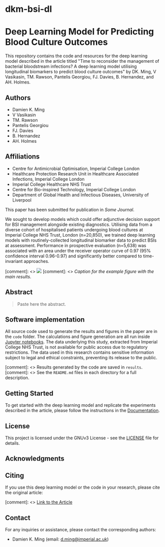 # dkm-bsi-dl

# Deep Learning Model for Predicting Blood Culture Outcomes

This repository contains the code and resources for the deep learning model described in the article titled "Time to reconsider the management of bacterial bloodstream infections? A deep learning model utilising longitudinal biomarkers to predict blood culture outcomes" by DK. Ming, V Vasikasin, TM. Rawson, Pantelis Georgiou, FJ. Davies, B. Hernandez, and AH. Holmes.

## Authors

- Damien K. Ming
- V Vasikasin
- TM. Rawson
- Pantelis Georgiou
- FJ. Davies
- B. Hernandez
- AH. Holmes

## Affiliations

- Centre for Antimicrobial Optimisation, Imperial College London
- Healthcare Protection Research Unit in Healthcare Associated Infections, Imperial College London
- Imperial College Healthcare NHS Trust
- Centre for Bio-inspired Technology, Imperial College London
- Department of Global Health and Infectious Diseases, University of Liverpool

This paper has been submitted for publication in *Some Journal*.

We sought to develop models which could offer adjunctive decision support for BSI management alongside existing diagnostics. 
Utilising data from a diverse cohort of hospitalised patients undergoing blood cultures at Imperial College NHS Trust, London (n=20,850), 
we trained deep learning models with routinely-collected longitudinal biomarker data to predict BSIs at assessment. Performance in 
prospective evaluation (n=5,638) was associated with an area under the receiver operator curve of 0.97 (95% confidence interval 0.96-0.97) 
and significantly better compared to time-invariant approaches.

[comment]: <> ![](manuscript/figures/hawaii-trend.png)
[comment]: <> *Caption for the example figure with the main results.*


## Abstract

> Paste here the abstract.


## Software implementation

All source code used to generate the results and figures in the paper are in the `code` folder. The calculations and figure generation are 
all run inside [Jupyter notebooks](http://jupyter.org/). The data underlying this study, extracted from Imperial College NHS Trust, is not 
available for public access due to regulatory restrictions. The data used in this research contains sensitive information subject to legal 
and ethical constraints, preventing its release to the public.

[comment]: <> Results generated by the code are saved in `results`.
[comment]: <> See the `README.md` files in each directory for a full description.

## Getting Started

To get started with the deep learning model and replicate the experiments described in the article, please follow the instructions in the [Documentation](docs/README.md).

## License

This project is licensed under the GNUv3 License - see the [LICENSE](LICENSE) file for details.

## Acknowledgments

## Citing

If you use this deep learning model or the code in your research, please cite the original article:

[comment]: <> [Link to the Article](https://example.com/article)

## Contact

For any inquiries or assistance, please contact the corresponding authors:

- Damien K. Ming (email: d.ming@imperial.ac.uk)
